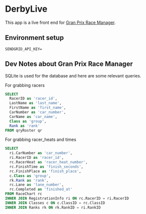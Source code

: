 # DerbyLive

This app is a live front end for [Gran Prix Race Manager](https://grandprix-software-central.com/).

## Environment setup

```
SENDGRID_API_KEY=
```

## Dev Notes about Gran Prix Race Manager

SQLite is used for the database and here are some relevant queries.

For grabbing racers

```sql
SELECT
  RacerID as 'racer_id',
  LastName as 'last_name',
  FirstName as 'first_name',
  CarNumber as 'car_number',
  CarName as 'car_name',
  Class as 'group',
  Rank as 'rank'
FROM qryRoster qr
```

For grabbing racer_heats and times

```sql
SELECT
  ri.CarNumber as 'car_number',
  ri.RacerID as 'racer_id',
  rc.RacerHeat as 'racer_heat_number',
  rc.FinishTime as 'finish_seconds',
  rc.FinishPlace as 'finish_place',
  c.Class as 'group',
  rk.Rank as 'rank',
  rc.Lane as 'lane_number',
  rc.Completed as 'finished_at'
FROM RaceChart rc
INNER JOIN RegistrationInfo ri ON rc.RacerID = ri.RacerID
INNER JOIN Classes c ON c.ClassID = rc.ClassID
INNER JOIN Ranks rk ON rk.RankID = ri.RankID
```
